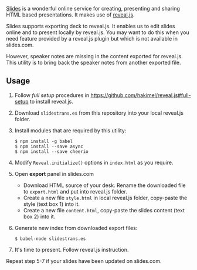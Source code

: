 [Slides](http://slides.com) is a wonderful online service for creating, presenting and sharing HTML based presentations. It makes use of [reveal.js](https://github.com/hakimel/reveal.js).

Slides supports exporting deck to reveal.js. It enables us to edit slides online and to present locally by reveal.js. You may want to do this when you need feature provided by a reveal.js plugin but which is not available in slides.com. 

However, speaker notes are missing in the content exported for reveal.js. This utility is to bring back the speaker notes from another exported file.

## Usage

1. Follow _full setup_ procedures in https://github.com/hakimel/reveal.js#full-setup to install reveal.js.

2. Download `slidestrans.es` from this repository into your local reveal.js folder.

3. Install modules that are required by this utility:

    ```
    $ npm install -g babel
    $ npm install --save async
    $ npm install --save cheerio
    ```

4. Modify `Reveal.initialize()` options in `index.html` as you require.

5. Open __export__ panel in slides.com
   - Download HTML source of your desk. Rename the downloaded file to `export.html` and put into reveal.js folder.
   - Create a new file `style.html` in local reveal.js folder, copy-paste the style (text box 1) into it. 
   - Create a new file `content.html`, copy-paste the slides content (text box 2) into it.

6. Generate new index from downloaded export files:

    ```
    $ babel-node slidestrans.es
    ```
    
7. It's time to present. Follow reveal.js instruction.

Repeat step 5-7 if your slides have been updated on slides.com.
